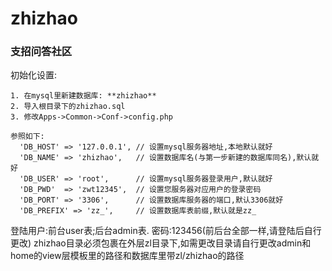 # zhizhao
### 支招问答社区

初始化设置:

    1. 在mysql里新建数据库: **zhizhao**
    2. 导入根目录下的zhizhao.sql
    3. 修改Apps->Common->Conf->config.php 
    
    参照如下:
      'DB_HOST' => '127.0.0.1', // 设置mysql服务器地址,本地默认就好
      'DB_NAME' => 'zhizhao',   // 设置数据库名(与第一步新建的数据库同名),默认就好
      'DB_USER' => 'root',      // 设置mysql服务器登录用户,默认就好
      'DB_PWD'  => 'zwt12345',  // 设置您服务器对应用户的登录密码
      'DB_PORT' => '3306',      // 设置数据库服务器的端口,默认3306就好
      'DB_PREFIX' => 'zz_',     // 设置数据库表前缀,默认就是zz_


登陆用户:前台user表;后台admin表. 密码:123456(前后台全部一样,请登陆后自行更改)
zhizhao目录必须包裹在外层zl目录下,如需更改目录请自行更改admin和home的view层模板里的路径和数据库里带zl/zhizhao的路径
